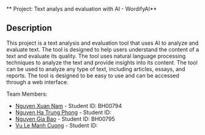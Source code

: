 ** Project: Text analys and evaluation with AI - WordifyAI**

## Description

This project is a text analysis and evaluation tool that uses AI to analyze and evaluate text. The tool is designed to help users understand the content of a text and evaluate its quality. The tool uses natural language processing techniques to analyze the text and provide insights into its content. The tool can be used to analyze any type of text, including articles, essays, and reports. The tool is designed to be easy to use and can be accessed through a web interface.

Team Members:

- [Nguyen Xuan Nam](https://github.com/x2niosvn) -  Student ID: BH00794
- [Nguyen Ha Trung Phong](https://) -  Student ID: 
- [Nguyen Gia Bao]() -  Student ID: BH00795
- [Vu Le Manh Cuong]() -  Student ID: 

